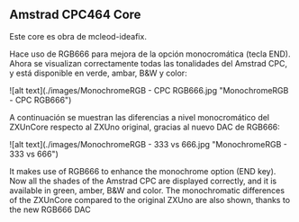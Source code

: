 Amstrad CPC464 Core
-------------------

Este core es obra de mcleod-ideafix.


Hace uso de RGB666 para mejora de la opción monocromática (tecla END). Ahora se visualizan correctamente todas las tonalidades del Amstrad CPC, y está disponible en verde, ambar, B&W y color:

![alt text](./images/MonochromeRGB - CPC RGB666.jpg "MonochromeRGB - CPC RGB666")

A continuación se muestran las diferencias a nivel monocromático del ZXUnCore respecto al ZXUno original, gracias al nuevo DAC de RGB666:


![alt text](./images/MonochromeRGB - 333 vs 666.jpg "MonochromeRGB - 333 vs 666")


It makes use of RGB666 to enhance the monochrome option (END key). Now all the shades of the Amstrad CPC are displayed correctly, and it is available in green, amber, B&W and color. 
The monochromatic differences of the ZXUnCore compared to the original ZXUno are also shown, thanks to the new RGB666 DAC

